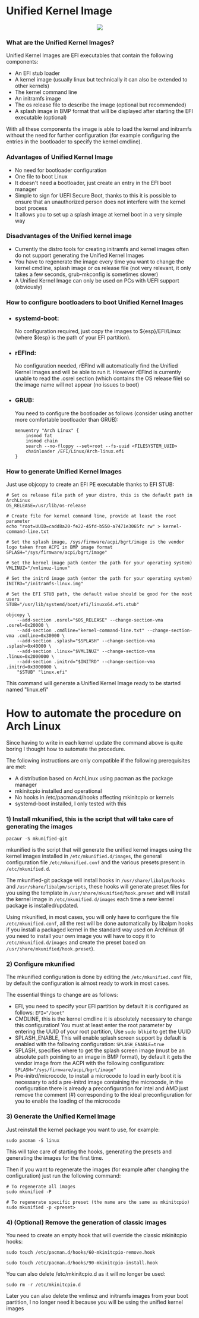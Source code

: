 # Unified Kernel Image
<p align="center">
  <img src="https://raw.githubusercontent.com/ErnyTech/Unified-Kernel-Image/master/Uefi_logo.svg" />
</p>

### What are the Unified Kernel Images?
Unified Kernel Images are EFI executables that contain the following components:
  - An EFI stub loader
  - A kernel image (usually linux but technically it can also be extended to other kernels)
  - The kernel command line
  - An initramfs image
  - The os release file to describe the image (optional but recommended)
  - A splash image in BMP format that will be displayed after starting the EFI executable (optional)
  
With all these components the image is able to load the kernel and initramfs without the need for further configuration (for example configuring the entries in the bootloader to specify the kernel cmdline).

### Advantages of Unified Kernel Image
  - No need for bootloader configuration
  - One file to boot Linux
  - It doesn't need a bootloader, just create an entry in the EFI boot manager
  - Simple to sign for UEFI Secure Boot, thanks to this it is possible to ensure that an unauthorized person does not interfere with the kernel boot process
  - It allows you to set up a splash image at kernel boot in a very simple way
  
### Disadvantages of the Unified kernel image
  - Currently the distro tools for creating initramfs and kernel images often do not support generating the Unified Kernel Images
  - You have to regenerate the image every time you want to change the kernel cmdline, splash image or os release file (not very relevant, it only takes a few seconds, grub-mkconfig is sometimes slower)
  - A Unified Kernel Image can only be used on PCs with UEFI support (obviously)
  
### How to configure bootloaders to boot Unified Kernel Images
  - ### systemd-boot:
	No configuration required, just copy the images to ${esp}/EFI/Linux (where ${esp} is the path of your EFI partition).
	
  - ### rEFInd:  
    No configuration needed, rEFInd will automatically find the Unified Kernel Images and will be able to run it.
    However rEFInd is currently unable to read the .osrel section (which contains the OS release file) so the image name will not appear (no issues to boot)
    
  - ### GRUB:  
    You need to configure the bootloader as follows (consider using another more comfortable bootloader than GRUB):
    ```
    menuentry "Arch Linux" {
		insmod fat
		insmod chain
		search --no-floppy --set=root --fs-uuid <FILESYSTEM_UUID>
		chainloader /EFI/Linux/Arch-linux.efi
    }
    ```
    
### How to generate Unified Kernel Images
Just use objcopy to create an EFI PE executable thanks to EFI STUB:

```
# Set os release file path of your distro, this is the default path in ArchLinux
OS_RELEASE=/usr/lib/os-release

# Create file for kernel command line, provide at least the root parameter
echo "root=UUID=cadd8a20-fe22-45fd-b550-a7471e3065fc rw" > kernel-command-line.txt

# Set the splash image, /sys/firmware/acpi/bgrt/image is the vendor logo taken from ACPI in BMP image format
SPLASH="/sys/firmware/acpi/bgrt/image"

# Set the kernel image path (enter the path for your operating system)
VMLINUZ="/vmlinuz-linux"

# Set the initrd image path (enter the path for your operating system)
INITRD="/initramfs-linux.img"

# Set the EFI STUB path, the default value should be good for the most users 
STUB="/usr/lib/systemd/boot/efi/linuxx64.efi.stub"

objcopy \
    --add-section .osrel="$OS_RELEASE" --change-section-vma .osrel=0x20000 \
    --add-section .cmdline="kernel-command-line.txt" --change-section-vma .cmdline=0x30000 \
    --add-section .splash="$SPLASH" --change-section-vma .splash=0x40000 \
    --add-section .linux="$VMLINUZ" --change-section-vma .linux=0x2000000 \
    --add-section .initrd="$INITRD" --change-section-vma .initrd=0x3000000 \
    "$STUB" "linux.efi"
```

This command will generate a Unified Kernel Image ready to be started named "linux.efi"

# How to automate the procedure on Arch Linux
Since having to write in each kernel update the command above is quite boring I thought how to automate the procedure.

The following instructions are only compatible if the following prerequisites are met:
  - A distribution based on ArchLinux using pacman as the package manager
  - mkinitcpio installed and operational
  - No hooks in /etc/pacman.d/hooks affecting mkinitcpio or kernels 
  - systemd-boot installed, I only tested with this
  
### 1) Install mkunified, this is the script that will take care of generating the images
```
pacaur -S mkunified-git
```
mkunified is the script that will generate the unified kernel images using the kernel images installed in `/etc/mkunified.d/images`, the general configuration file `/etc/mkunified.conf` and the various presets present in `/etc/mkunified.d`.

The mkunified-git package will install hooks in `/usr/share/libalpm/hooks` and `/usr/share/libalpm/scripts`, these hooks will generate preset files for you using the template in `/usr/share/mkunified/hook.preset` and will install the kernel image in `/etc/mkunified.d/images` each time a new kernel package is installed/updated.

Using mkunified, in most cases, you will only have to configure the file `/etc/mkunified.conf`, all the rest will be done automatically by libalpm hooks if you install a packaged kernel in the standard way used on Archlinux (if you need to install your own image you will have to copy it to `/etc/mkunified.d/images` and create the preset based on `/usr/share/mkunified/hook.preset`).

### 2) Configure mkunified
The mkunified configuration is done by editing the `/etc/mkunified.conf` file, by default the configuration is almost ready to work in most cases.

The essential things to change are as follows:
  - EFI, you need to specify your EFI partition by default it is configured as follows: `EFI="/boot"`
  - CMDLINE, this is the kernel cmdline it is absolutely necessary to change this configuration! You must at least enter the root parameter by entering the UUID of your root partition, Use `sudo blkid` to get the UUID
  - SPLASH_ENABLE, This will enable splash screen support by default is enabled with the following configuration: `SPLASH_ENABLE=true`
  - SPLASH, specifies where to get the splash screen image (must be an absolute path pointing to an image in BMP format), by default it gets the vendor image from the ACPI with the following configuration: `SPLASH="/sys/firmware/acpi/bgrt/image"`
  - Pre-initrd/microcode, to install a microcode to load in early boot it is necessary to add a pre-initrd image containing the microcode, in the configuration there is already a preconfiguration for Intel and AMD just remove the comment (#) corresponding to the ideal preconfiguration for you to enable the loading of the microcode
  
### 3) Generate the Unified Kernel Image
Just reinstall the kernel package you want to use, for example:
```
sudo pacman -S linux
```
This will take care of starting the hooks, generating the presets and generating the images for the first time.

Then if you want to regenerate the images (for example after changing the configuration) just run the following command:
```
# To regenerate all images
sudo mkunified -P 

# To regenerate specific preset (the name are the same as mkinitcpio)
sudo mkunified -p <preset>
```

### 4) (Optional) Remove the generation of classic images
You need to create an empty hook that will override the classic mkinitcpio hooks:
```
sudo touch /etc/pacman.d/hooks/60-mkinitcpio-remove.hook

sudo touch /etc/pacman.d/hooks/90-mkinitcpio-install.hook
```

You can also delete /etc/mkinitcpio.d as it will no longer be used:
```
sudo rm -r /etc/mkinitcpio.d
```

Later you can also delete the vmlinuz and initramfs images from your boot partition, I no longer need it because you will be using the unified kernel images


